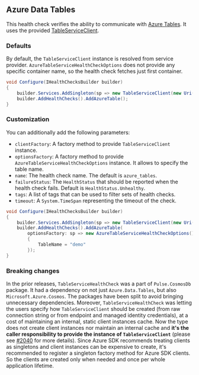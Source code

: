 ## Azure Data Tables

This health check verifies the ability to communicate with [Azure Tables](https://azure.microsoft.com/en-us/products/storage/tables/). It uses the provided [TableServiceClient](https://learn.microsoft.com/dotnet/api/azure.data.tables.tableserviceclient).

### Defaults

By default, the `TableServiceClient` instance is resolved from service provider. `AzureTableServiceHealthCheckOptions` does not provide any specific container name, so the health check fetches just first container.

```csharp
void Configure(IHealthChecksBuilder builder)
{
    builder.Services.AddSingleton(sp => new TableServiceClient(new Uri("azure-table-storage-uri"), new DefaultAzureCredential()));
    builder.AddHealthChecks().AddAzureTable();
}
```

### Customization

You can additionally add the following parameters:

- `clientFactory`: A factory method to provide `TableServiceClient` instance.
- `optionsFactory`: A factory method to provide `AzureTableServiceHealthCheckOptions` instance. It allows to specify the table name.
- `name`: The health check name. The default is `azure_tables`.
- `failureStatus`: The `HealthStatus` that should be reported when the health check fails. Default is `HealthStatus.Unhealthy`.
- `tags`: A list of tags that can be used to filter sets of health checks.
- `timeout`: A `System.TimeSpan` representing the timeout of the check.

```csharp
void Configure(IHealthChecksBuilder builder)
{
    builder.Services.AddSingleton(sp => new TableServiceClient(new Uri("azure-table-storage-uri"), new DefaultAzureCredential()));
    builder.AddHealthChecks().AddAzureTable(
        optionsFactory: sp => new AzureTableServiceHealthCheckOptions()
        {
            TableName = "demo"
        });
}
```

### Breaking changes

In the prior releases, `TableServiceHealthCheck` was a part of `Pulse.CosmosDb` package. It had a dependency on not just `Azure.Data.Tables`, but also `Microsoft.Azure.Cosmos`. The packages have been split to avoid bringing unnecessary dependencies. Moreover, `TableServiceHealthCheck` was letting the users specify how `TableServiceClient` should be created (from raw connection string or from endpoint and managed identity credentials), at a cost of maintaining an internal, static client instances cache. Now the type does not create client instances nor maintain an internal cache and **it's the caller responsibility to provide the instance of `TableServiceClient`** (please see [#2040](https://github.com/Xabaril/AspNetCore.Diagnostics.HealthChecks/issues/2040) for more details). Since Azure SDK recommends treating clients as singletons <see href="https://devblogs.microsoft.com/azure-sdk/lifetime-management-and-thread-safety-guarantees-of-azure-sdk-net-clients/"/> and client instances can be expensive to create, it's recommended to register a singleton factory method for Azure SDK clients. So the clients are created only when needed and once per whole application lifetime.

